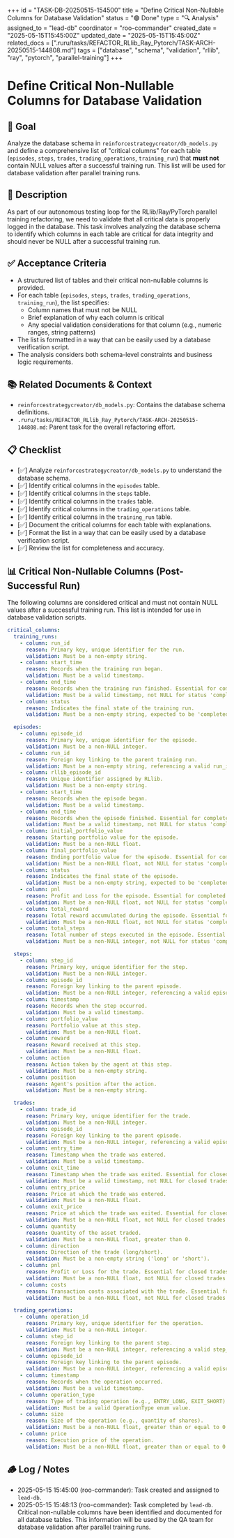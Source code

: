 +++
id = "TASK-DB-20250515-154500"
title = "Define Critical Non-Nullable Columns for Database Validation"
status = "🟢 Done"
type = "🔍 Analysis"
assigned_to = "lead-db"
coordinator = "roo-commander"
created_date = "2025-05-15T15:45:00Z"
updated_date = "2025-05-15T15:45:00Z"
related_docs = [".ruru/tasks/REFACTOR_RLlib_Ray_Pytorch/TASK-ARCH-20250515-144808.md"]
tags = ["database", "schema", "validation", "rllib", "ray", "pytorch", "parallel-training"]
+++

# Define Critical Non-Nullable Columns for Database Validation

## 🎯 Goal
Analyze the database schema in `reinforcestrategycreator/db_models.py` and define a comprehensive list of "critical columns" for each table (`episodes`, `steps`, `trades`, `trading_operations`, `training_run`) that **must not** contain NULL values after a successful training run. This list will be used for database validation after parallel training runs.

## 📝 Description
As part of our autonomous testing loop for the RLlib/Ray/PyTorch parallel training refactoring, we need to validate that all critical data is properly logged in the database. This task involves analyzing the database schema to identify which columns in each table are critical for data integrity and should never be NULL after a successful training run.

## ✅ Acceptance Criteria
- A structured list of tables and their critical non-nullable columns is provided.
- For each table (`episodes`, `steps`, `trades`, `trading_operations`, `training_run`), the list specifies:
  - Column names that must not be NULL
  - Brief explanation of why each column is critical
  - Any special validation considerations for that column (e.g., numeric ranges, string patterns)
- The list is formatted in a way that can be easily used by a database verification script.
- The analysis considers both schema-level constraints and business logic requirements.

## 📚 Related Documents & Context
- `reinforcestrategycreator/db_models.py`: Contains the database schema definitions.
- `.ruru/tasks/REFACTOR_RLlib_Ray_Pytorch/TASK-ARCH-20250515-144808.md`: Parent task for the overall refactoring effort.

## 📋 Checklist
- [✅] Analyze `reinforcestrategycreator/db_models.py` to understand the database schema.
- [✅] Identify critical columns in the `episodes` table.
- [✅] Identify critical columns in the `steps` table.
- [✅] Identify critical columns in the `trades` table.
- [✅] Identify critical columns in the `trading_operations` table.
- [✅] Identify critical columns in the `training_run` table.
- [✅] Document the critical columns for each table with explanations.
- [✅] Format the list in a way that can be easily used by a database verification script.
- [✅] Review the list for completeness and accuracy.

## 📊 Critical Non-Nullable Columns (Post-Successful Run)

The following columns are considered critical and must not contain NULL values after a successful training run. This list is intended for use in database validation scripts.

```yaml
critical_columns:
  training_runs:
    - column: run_id
      reason: Primary key, unique identifier for the run.
      validation: Must be a non-empty string.
    - column: start_time
      reason: Records when the training run began.
      validation: Must be a valid timestamp.
    - column: end_time
      reason: Records when the training run finished. Essential for completed runs.
      validation: Must be a valid timestamp, not NULL for status 'completed'.
    - column: status
      reason: Indicates the final state of the training run.
      validation: Must be a non-empty string, expected to be 'completed' for successful runs.

  episodes:
    - column: episode_id
      reason: Primary key, unique identifier for the episode.
      validation: Must be a non-NULL integer.
    - column: run_id
      reason: Foreign key linking to the parent training run.
      validation: Must be a non-empty string, referencing a valid run_id.
    - column: rllib_episode_id
      reason: Unique identifier assigned by RLlib.
      validation: Must be a non-empty string.
    - column: start_time
      reason: Records when the episode began.
      validation: Must be a valid timestamp.
    - column: end_time
      reason: Records when the episode finished. Essential for completed episodes.
      validation: Must be a valid timestamp, not NULL for status 'completed'.
    - column: initial_portfolio_value
      reason: Starting portfolio value for the episode.
      validation: Must be a non-NULL float.
    - column: final_portfolio_value
      reason: Ending portfolio value for the episode. Essential for completed episodes.
      validation: Must be a non-NULL float, not NULL for status 'completed'.
    - column: status
      reason: Indicates the final state of the episode.
      validation: Must be a non-empty string, expected to be 'completed' for completed episodes.
    - column: pnl
      reason: Profit and Loss for the episode. Essential for completed episodes.
      validation: Must be a non-NULL float, not NULL for status 'completed'.
    - column: total_reward
      reason: Total reward accumulated during the episode. Essential for completed episodes.
      validation: Must be a non-NULL float, not NULL for status 'completed'.
    - column: total_steps
      reason: Total number of steps executed in the episode. Essential for completed episodes.
      validation: Must be a non-NULL integer, not NULL for status 'completed'.

  steps:
    - column: step_id
      reason: Primary key, unique identifier for the step.
      validation: Must be a non-NULL integer.
    - column: episode_id
      reason: Foreign key linking to the parent episode.
      validation: Must be a non-NULL integer, referencing a valid episode_id.
    - column: timestamp
      reason: Records when the step occurred.
      validation: Must be a valid timestamp.
    - column: portfolio_value
      reason: Portfolio value at this step.
      validation: Must be a non-NULL float.
    - column: reward
      reason: Reward received at this step.
      validation: Must be a non-NULL float.
    - column: action
      reason: Action taken by the agent at this step.
      validation: Must be a non-empty string.
    - column: position
      reason: Agent's position after the action.
      validation: Must be a non-empty string.

  trades:
    - column: trade_id
      reason: Primary key, unique identifier for the trade.
      validation: Must be a non-NULL integer.
    - column: episode_id
      reason: Foreign key linking to the parent episode.
      validation: Must be a non-NULL integer, referencing a valid episode_id.
    - column: entry_time
      reason: Timestamp when the trade was entered.
      validation: Must be a valid timestamp.
    - column: exit_time
      reason: Timestamp when the trade was exited. Essential for closed trades.
      validation: Must be a valid timestamp, not NULL for closed trades.
    - column: entry_price
      reason: Price at which the trade was entered.
      validation: Must be a non-NULL float.
    - column: exit_price
      reason: Price at which the trade was exited. Essential for closed trades.
      validation: Must be a non-NULL float, not NULL for closed trades.
    - column: quantity
      reason: Quantity of the asset traded.
      validation: Must be a non-NULL float, greater than 0.
    - column: direction
      reason: Direction of the trade (long/short).
      validation: Must be a non-empty string ('long' or 'short').
    - column: pnl
      reason: Profit or Loss for the trade. Essential for closed trades.
      validation: Must be a non-NULL float, not NULL for closed trades.
    - column: costs
      reason: Transaction costs associated with the trade. Essential for closed trades.
      validation: Must be a non-NULL float, not NULL for closed trades.

  trading_operations:
    - column: operation_id
      reason: Primary key, unique identifier for the operation.
      validation: Must be a non-NULL integer.
    - column: step_id
      reason: Foreign key linking to the parent step.
      validation: Must be a non-NULL integer, referencing a valid step_id.
    - column: episode_id
      reason: Foreign key linking to the parent episode.
      validation: Must be a non-NULL integer, referencing a valid episode_id.
    - column: timestamp
      reason: Records when the operation occurred.
      validation: Must be a valid timestamp.
    - column: operation_type
      reason: Type of trading operation (e.g., ENTRY_LONG, EXIT_SHORT).
      validation: Must be a valid OperationType enum value.
    - column: size
      reason: Size of the operation (e.g., quantity of shares).
      validation: Must be a non-NULL float, greater than or equal to 0.
    - column: price
      reason: Execution price of the operation.
      validation: Must be a non-NULL float, greater than or equal to 0.
```

## 🪵 Log / Notes
- 2025-05-15 15:45:00 (roo-commander): Task created and assigned to `lead-db`.
- 2025-05-15 15:48:13 (roo-commander): Task completed by `lead-db`. Critical non-nullable columns have been identified and documented for all database tables. This information will be used by the QA team for database validation after parallel training runs.